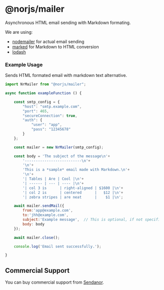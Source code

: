 @norjs/mailer
=============

Asynchronous HTML email sending with Markdown formating.

We are using:

 * [nodemailer](https://github.com/andris9/Nodemailer#nodemailer) for actual email sending
 * [marked](https://github.com/chjj/marked) for Markdown to HTML conversion
 * [lodash](https://lodash.com)

### Example Usage

Sends HTML formated email with markdown text alternative.

```javascript
import NrMailer from "@norjs/mailer";

async function exampleFunction () {

    const smtp_config = {
        "host": "smtp.example.com",
        "port": 465,
        "secureConnection": true,
        "auth": {
            "user": "app",
            "pass": "12345678"
        }
    };

    const mailer = new NrMailer(smtp_config);

    const body = 'The subject of the message\n'+
        '--------------------------\n'+
        '\n'+
        'This is a *sample* email made with Markdown.\n'+
        '\n'+
        '| Tables | Are | Cool |\n'+
        '| ------ | --- | ---- |\n'+
        '| col 3 is      | right-aligned | $1600 |\n'+
        '| col 2 is      | centered      |   $12 |\n'+
        '| zebra stripes | are neat      |    $1 |\n';

    await mailer.sendMail({
        from:'app@example.com', 
        to:'jhh@example.com',
        subject:'Example message',  // This is optional, if not specified, will be "The subject of the message" from the markdown content.
        body: body
    });

    await mailer.close();

    console.log('Email sent successfully.');

}
```

Commercial Support
------------------

You can buy commercial support from [Sendanor](https://norjs.com/).
